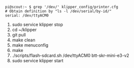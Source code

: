 ```
pi@scout:~ $ grep '/dev/' klipper_config/printer.cfg  
# Obtain definition by "ls -l /dev/serial/by-id/"  
serial: /dev/ttyACM0
```


1. sudo service klipper stop
1. cd ~/klipper
1. git pull
1. make clean
1. make menuconfig
1. make
1. ./scripts/flash-sdcard.sh /dev/ttyACM0 btt-skr-mini-e3-v2
1. sudo service klipper start
